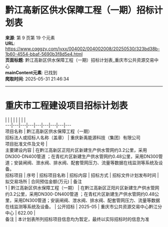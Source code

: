 # 黔江高新区供水保障工程（一期）招标计划表

**来源**: 第 9 页第 19 个元素  
**URL**: https://www.cqggzy.com/jyxx/004002/004002008/20250530/323bd38b-1b60-4554-bbaf-5690b3f8d5e4.html  
**页面标题**: 黔江高新区供水保障工程（一期）招标计划表_重庆市公共资源交易中心  
**mainContent元素**: 已找到  
**爬取时间**: 2025-05-31 21:46:34

---

# 重庆市工程建设项目招标计划表

|  |  |  |  |  |  |  |   
---|---|---|---|---|---|---|---|---  
项目名称 | 黔江高新区供水保障工程（一期）  
招标法人或招标人名称（盖章） |  重庆新禹能源科技（集团）有限公司   
项目批准文件及文号 |   
主要建设内容 | 在黔江高新区正阳片区新建生产供水管网约3.2公里，采用DN300-DN400管道 ；在青杠片区新建生产供水管网约0.48公里，采用DN300管道；安装闸阀、泄水阀、排水阀、配套管网压力、流量等数据在线监测等系统及设备。  
招标项目 | 序号 | 招标项目名称 | 招标内容 | 招标方式 | 招标文件计划发布时间 | 拟交易场所 | 合同预估金额(万元) | 备注  
1 | 黔江高新区供水保障工程（一期） | 在黔江高新区正阳片区新建生产供水管网约3.2公里，采用DN300-DN400管道 ；在青杠片区新建生产供水管网约0.48公里，采用DN300管道；安装闸阀、泄水阀、排水阀、配套管网压力、流量等数据在线监测等系统及设备。 | 公开招标 | 2025-05 | 重庆市公共资源交易中心黔江分中心 | 622.00 |   
备注 | 本计划表所列招标项目信息均为暂定，最终以实际招标时的信息为准  
  
  
  


